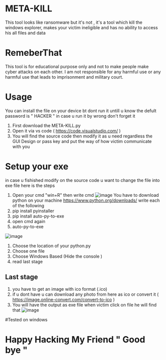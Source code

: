 # META-KILL
This tool looks like ransomware but it's not , it's a tool which kill the windows explorer, makes your victim ineligible and has no ability to access his all files and data
# RemeberThat 
This tool is for educational purpose only and not to make people make cyber attacks on each other. I am not responsible for any harmful use or any harmful use that leads to imprisonment and military court.
# Usage
 You can install the file on your device bt dont run it untill u know the defult password is " HACKER " in case u run it by wrong don't forget it
 1. First download the META-KILL.py
 2. Open it via vs code ( https://code.visualstudio.com/ )
 3. You will find the source code then modify it as u need regardless the GUI Design or pass key and put the way of how victim communicate with you
 # Setup your exe 
 in case u fishished modify on the source code u want to change the file into exe file 
 here is the steps 
 1. Open your cmd "win+R" then write cmd 
 ![image](https://user-images.githubusercontent.com/88976173/214572096-448301ba-db35-4d00-a9bd-758cceacb00c.png)
 You have to download python on your machine 
https://www.python.org/downloads/
 write each of the following 
 2. pip install pyinstaller
 3. pip install auto-py-to-exe
 4. open cmd again 
 5. auto-py-to-exe

 ![image](https://user-images.githubusercontent.com/88976173/214573732-c732daa6-f5fc-41fd-86c5-d63d57f6fce6.png)
 1. Choose the location of your python.py
 2. Choose one file 
 3. Choose Windows Based (Hide the console )
 4. read last stage 
 
## Last stage 
1. you have to get an image with ico format (.ico) 
2. if u dont have u can download any photo from here as ico or convert it ( https://image.online-convert.com/convert-to-ico )
3. You will have the output as exe file 
when victim click on file he will find that 
![image](https://user-images.githubusercontent.com/88976173/214577185-43660916-5eba-4b58-a999-f68567afc268.png)
 
  #Tested on windows
  
 # Happy Hacking My Friend " Good bye " 
